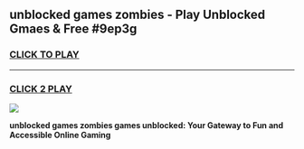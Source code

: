 
## unblocked games zombies - Play Unblocked Gmaes & Free #9ep3g
<h3>
<a href="https://premium.freeplayer.one?title=unblocked_games_zombies&ref=01M">CLICK TO PLAY</a></h3>
<hr>

<h3>
<a href="https://premium.freeplayer.one?title=unblocked_games_zombies&ref=01M">CLICK 2 PLAY</a>
  
</h3>

<a href="https://premium.freeplayer.one?title=unblocked_games_zombies&ref=01M"><img src="https://clearcache.store/games.png"></a>


**unblocked games zombies games unblocked: Your Gateway to Fun and Accessible Online Gaming**
